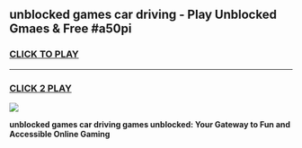 
## unblocked games car driving - Play Unblocked Gmaes & Free #a50pi
<h3>
<a href="https://premium.freeplayer.one?title=unblocked_games_car_driving&ref=03M">CLICK TO PLAY</a></h3>
<hr>

<h3>
<a href="https://premium.freeplayer.one?title=unblocked_games_car_driving&ref=03M">CLICK 2 PLAY</a>
  
</h3>

<a href="https://premium.freeplayer.one?title=unblocked_games_car_driving&ref=03M"><img src="https://clearcache.store/games.png"></a>


**unblocked games car driving games unblocked: Your Gateway to Fun and Accessible Online Gaming**
